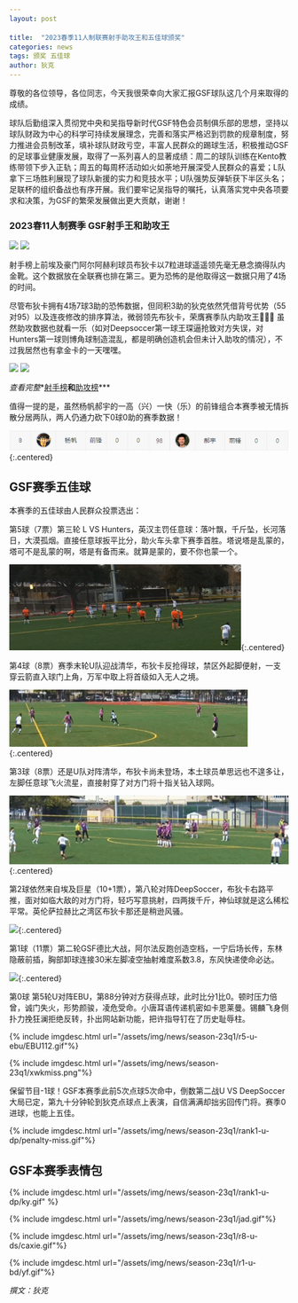 ```yaml
---
layout: post

title:  "2023春季11人制联赛射手助攻王和五佳球颁奖"
categories: news
tags: 颁奖 五佳球
author: 狄克
---
```


尊敬的各位领导，各位同志，今天我很荣幸向大家汇报GSF球队这几个月来取得的成绩。

球队后勤组深入贯彻党中央和吴指导新时代GSF特色会员制俱乐部的思想，坚持以球队财政为中心的科学可持续发展理念，完善和落实严格迟到罚款的规章制度，努力推进会员制改革，填补球队财政亏空，丰富人民群众的踢球生活，积极推动GSF的足球事业健康发展，取得了一系列喜人的显著成绩：周二的球队训练在Kento教练带领下步入正轨；周五的每周杯活动如火如荼地开展深受人民群众的喜爱；L队拿下三场胜利展现了球队新援的实力和竞技水平；U队强势反弹斩获下半区头名；足联杯的组织备战也有序开展。我们要牢记吴指导的嘱托，认真落实党中央各项要求和决策，为GSF的繁荣发展做出更大贡献，谢谢！

### 2023春11人制赛季 GSF射手王和助攻王

<div class="center">
<img src="{{ "/assets/img/news/season-23q1/scorers.png" | absolute_url }}" style="width: 45%;" />
<img src="{{ "/assets/img/news/season-23q1/assists.png" | absolute_url }}" style="width: 45%;" />
</div>

射手榜上前埃及豪门阿尔阿赫利球员布狄卡以7粒进球遥遥领先毫无悬念摘得队内金靴。这个数据放在全联赛也排在第三。更为恐怖的是他取得这一数据只用了4场的时间。

尽管布狄卡拥有4场7球3助的恐怖数据，但同积3助的狄克依然凭借背号优势（55对95）以及连夜修改的排序算法，微弱领先布狄卡，荣膺赛季队内助攻王🎉🎉🎉 虽然助攻数据也就看一乐（如对Deepsoccer第一球王琛逼抢致对方失误，对Hunters第一球则博角球制造混乱，都是明确创造机会但未计入助攻的情况），不过我居然也有拿金卡的一天嘿嘿。

<div class="center">
<img src="{{ "/assets/img/news/season-23q1/gold-budika.png" | absolute_url }}" style="width: 45%;" />
<img src="{{ "/assets/img/news/season-23q1/gold-dike.png" | absolute_url }}" style="width: 45%;" />
</div>


*查看完整**[射手榜](/seasons/23q1/goal_scorers)**和**[助攻榜](/seasons/23q1/assists_list)***


值得一提的是，虽然杨帆郝宇的一高（兴）一快（乐）的前锋组合本赛季被无情拆散分居两队，两人仍通力砍下0球0助的赛季数据！

![](/assets/img/news/season-23q1/yfhy.png){:.centered}


## GSF赛季五佳球

本赛季的五佳球由人民群众投票选出：

第5球（7票）第三轮 L VS Hunters，英汉主罚任意球：落叶飘，千斤坠，长河落日，大漠孤烟。直接任意球扳平比分，助火车头拿下赛季首胜。塔说塔是乱蒙的，塔可不是乱蒙的啊，塔是有备而来。就算是蒙的，要不你也蒙一个。

![](/assets/img/news/season-23q1/r3-l-hunters/1-1.gif){:.centered}

第4球（8票）赛季末轮U队迎战清华，布狄卡反抢得球，禁区外起脚便射，一支穿云箭直入球门上角，万军中取上将首级如入无人之境。

![](/assets/img/news/season-23q1/rank2-u-thu/2-0.gif){:.centered}

第3球（8票）还是U队对阵清华，布狄卡尚未登场，本土球员单思远也不遑多让，左脚任意球飞火流星，直接射穿了对方门将十指关钻入球网。

![](/assets/img/news/season-23q1/rank2-u-thu/1-0.gif){:.centered}

第2球依然来自埃及巨星（10+1票），第八轮对阵DeepSoccer，布狄卡右路平推，面对如临大敌的对方门将，轻巧写意挑射，四两拨千斤，神仙球就是这么稀松平常。英伦萨拉赫比之湾区布狄卡那还是稍逊风骚。

![](/assets/img/news/season-23q1/r8-u-ds/3-0.gif){:.centered}

第1球（11票）第二轮GSF德比大战，阿尔法反跑创造空档，一宁后场长传，东林隐蔽前插，胸部卸球连接30米左脚凌空抽射难度系数3.8，东风快递使命必达。

![](/assets/img/news/season-23q1/r2-u-l/1-0.gif){:.centered}

第0球 第5轮U对阵EBU，第88分钟对方获得点球，此时比分1比0。顿时压力倍曾，诚门失火，形势颜骏，凌危受命。小唐耳语传递机密如卡恩莱曼。锡麟飞身侧扑力挽狂澜拒绝反转，扑出网站新功能，把许指导钉在了历史耻辱柱。

{% include imgdesc.html url="/assets/img/news/season-23q1/r5-u-ebu/EBU112.gif"%}

{% include imgdesc.html url="/assets/img/news/season-23q1/xwkmiss.png"%}

保留节目-1球！GSF本赛季此前5次点球5次命中，倒数第二战U VS DeepSoccer大局已定，第九十分钟轮到狄克点球点上表演，自信满满却拙劣回传门将。赛季0进球，也能上五佳。

{% include imgdesc.html url="/assets/img/news/season-23q1/rank1-u-dp/penalty-miss.gif"%}

## GSF本赛季表情包

{% include imgdesc.html url="/assets/img/news/season-23q1/rank1-u-dp/ky.gif" %}

{% include imgdesc.html url="/assets/img/news/season-23q1/jad.gif"%}

{% include imgdesc.html url="/assets/img/news/season-23q1/r8-u-ds/caxie.gif"%}

{% include imgdesc.html url="/assets/img/news/season-23q1/r1-u-bd/yf.gif"%}


*撰文：狄克*


